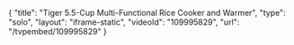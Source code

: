 {
    "title": "Tiger 5.5-Cup Multi-Functional Rice Cooker and Warmer",
    "type": "solo",
    "layout": "iframe-static",
    "videoId": "109995829",
    "url": "\/tvpembed\/109995829"
}